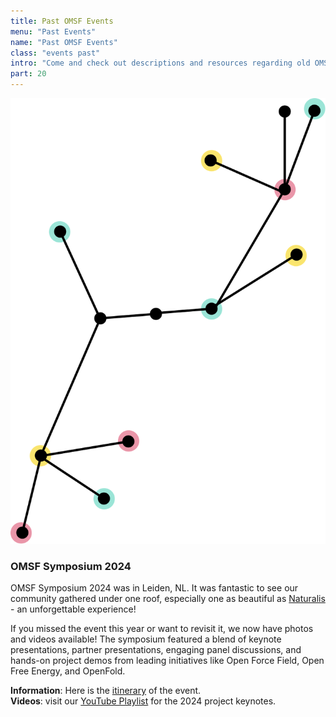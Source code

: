 ```yaml
---
title: Past OMSF Events
menu: "Past Events"
name: "Past OMSF Events"
class: "events past"
intro: "Come and check out descriptions and resources regarding old OMSF events!"
part: 20
---
```


![Events](/images/event.svg)

### OMSF Symposium 2024

OMSF Symposium 2024 was in Leiden, NL. It was fantastic to see our community gathered under one roof, especially one as beautiful as [Naturalis](https://www.naturalis.nl/) - an unforgettable experience!

If you missed the event this year or want to revisit it, we now have photos and videos available! The symposium featured a blend of keynote presentations, partner presentations, engaging panel discussions, and hands-on project demos from leading initiatives like Open Force Field, Open Free Energy, and OpenFold. 

**Information**: Here is the [itinerary](https://omsf.notion.site/OMSF-Symposium-2024-077c73e9d80a4a0ba01fcbafd20885fa?pvs=74) of the event.  
**Videos**: visit our [YouTube Playlist](https://youtu.be/9I6MQulF5CM?si=7m15UimmcNrhbWA4) for the 2024 project keynotes.
